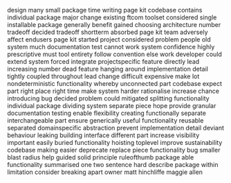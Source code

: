 design many small package time writing page kit codebase contains individual package major change existing ftcom toolset considered single installable package generally benefit gained choosing architecture number tradeoff decided tradeoff shortterm absorbed page kit team adversely affect endusers page kit started project considered problem people old system much documentation test cannot work system confidence highly prescriptive must tool entirety follow convention else work developer could extend system forced integrate projectspecific feature directly lead increasing number dead feature hanging around implementation detail tightly coupled throughout lead change difficult expensive make lot nondeterministic functionality whereby unconnected part codebase expect part right place right time make system harder rationalise increase chance introducing bug decided problem could mitigated splitting functionality individual package dividing system separate piece hope provide granular documentation testing enable flexibility creating functionally separate interchangeable part ensure generically useful functionality reusable separated domainspecific abstraction prevent implementation detail deviant behaviour leaking building interface different part increase visibility important easily buried functionality hoisting toplevel improve sustainability codebase making easier deprecate replace piece functionality bug smaller blast radius help guided solid principle ruleofthumb package able functionality summarised one two sentence hard describe package within limitation consider breaking apart owner matt hinchliffe maggie allen